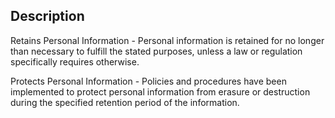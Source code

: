 ## Description

Retains Personal Information - Personal information is retained for no longer than necessary to fulfill the stated purposes, unless a law or regulation specifically requires otherwise.

Protects Personal Information - Policies and procedures have been implemented to protect personal information from erasure or destruction during the specified retention period of the information.
